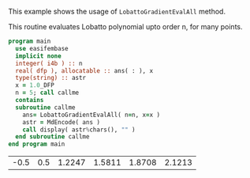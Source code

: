 This example shows the usage of `LobattoGradientEvalAll` method.

This routine evaluates Lobatto polynomial upto order n, for many points.

```fortran
program main
  use easifembase
  implicit none
  integer( i4b ) :: n
  real( dfp ), allocatable :: ans( : ), x
  type(string) :: astr
  x = 1.0_DFP
  n = 5; call callme
  contains
  subroutine callme
    ans= LobattoGradientEvalAll( n=n, x=x )
    astr = MdEncode( ans )
    call display( astr%chars(), "" )
  end subroutine callme
end program main
```

|      |     |        |        |        |        |
| ---- | --- | ------ | ------ | ------ | ------ |
| -0.5 | 0.5 | 1.2247 | 1.5811 | 1.8708 | 2.1213 |
